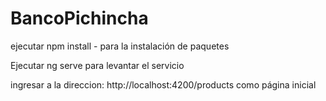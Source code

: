 # BancoPichincha

ejecutar npm install - para la instalación de paquetes

Ejecutar ng serve para levantar el servicio

ingresar a la direccion: http://localhost:4200/products como página inicial
